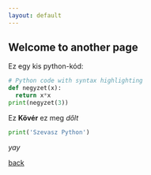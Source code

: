 ```yaml
---
layout: default
---
```


## Welcome to another page

Ez egy kis python-kód:

```python
# Python code with syntax highlighting
def negyzet(x):
  return x*x
print(negyzet(3))
```

Ez **Kövér** ez meg _dőlt_

```python
print('Szevasz Python')
```


_yay_

[back](.//)
